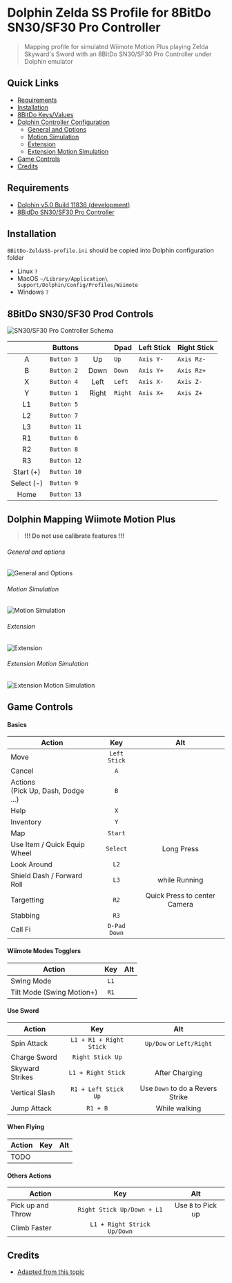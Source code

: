 # Dolphin Zelda SS Profile for 8BitDo SN30/SF30 Pro Controller

> Mapping profile for simulated Wiimote Motion Plus playing Zelda Skyward's Sword with an 8BitDo SN30/SF30 Pro Controller under Dolphin emulator

## Quick Links

- [Requirements](#Requirements)
- [Installation](#Installation)
- [8BitDo Keys/Values](#8bitdo-sn30sf30-prod-controls)
- [Dolphin Controller Configuration](#dolphin-mapping-wiimote-motion-plus)
  - [General and Options](#general-and-options)
  - [Motion Simulation](#motion-simulation)
  - [Extension](#extension)
  - [Extension Motion Simulation](#extension-motion-simulation)
- [Game Controls](#game-controls)
- [Credits](#credits)

## Requirements

- [Dolphin v5.0 Build 11836 (development)](https://dolphin-emu.org)
- [8BidDo SN30/SF30 Pro Controller](https://www.8bitdo.com/sn30-pro-g-classic-or-sn30-pro-sn/)

## Installation

`8BitDo-ZeldaSS-profile.ini` should be copied into Dolphin configuration folder

- Linux `?`
- MacOS `~/Library/Application\ Support/Dolphin/Config/Profiles/Wiimote`
- Windows `?`

## 8BitDo SN30/SF30 Prod Controls

![SN30/SF30 Pro Controller Schema](./images/8bitdo-sn30pro-controller.png)

|            | Buttons     |       | Dpad    | Left Stick | Right Stick |
| :--------: | ----------- | :---: | ------- | ---------- | ----------- |
|     A      | `Button 3`  |  Up   | `Up`    | `Axis Y-`  | `Axis Rz-`  |
|     B      | `Button 2`  | Down  | `Down`  | `Axis Y+`  | `Axis Rz+`  |
|     X      | `Button 4`  | Left  | `Left`  | `Axis X-`  | `Axis Z-`   |
|     Y      | `Button 1`  | Right | `Right` | `Axis X+`  | `Axis Z+`   |
|     L1     | `Button 5`  |
|     L2     | `Button 7`  |
|     L3     | `Button 11` |
|     R1     | `Button 6`  |
|     R2     | `Button 8`  |
|     R3     | `Button 12` |
| Start (+)  | `Button 10` |
| Select (-) | `Button 9`  |
|    Home    | `Button 13` |

## Dolphin Mapping Wiimote Motion Plus

> **!!! Do not use calibrate features !!!**

###### General and options

![General and Options](./images/general-and-options.png)

###### Motion Simulation

![Motion Simulation](./images/motion-simulation.png)

###### Extension

![Extension](./images/extension.png)

###### Extension Motion Simulation

![Extension Motion Simulation](./images/extension-motion-simulation.png)

## Game Controls

#### Basics

| Action                                |     Key      |             Alt              |
| ------------------------------------- | :----------: | :--------------------------: |
| Move                                  | `Left Stick` |                              |
| Cancel                                |     `A`      |                              |
| Actions<br>(Pick Up, Dash, Dodge ...) |     `B`      |                              |
| Help                                  |     `X`      |                              |
| Inventory                             |     `Y`      |                              |
| Map                                   |   `Start`    |                              |
| Use Item / Quick Equip Wheel          |   `Select`   |          Long Press          |
| Look Around                           |     `L2`     |                              |
| Shield Dash / Forward Roll            |     `L3`     |        while Running         |
| Targetting                            |     `R2`     | Quick Press to center Camera |
| Stabbing                              |     `R3`     |                              |
| Call Fi                               | `D-Pad Down` |                              |

#### Wiimote Modes Togglers

| Action                    | Key  | Alt |
| ------------------------- | :--: | :-: |
| Swing Mode                | `L1` |     |
| Tilt Mode (Swing Motion+) | `R1` |     |

#### Use Sword

| Action          |           Key           |               Alt                |
| --------------- | :---------------------: | :------------------------------: |
| Spin Attack     | `L1 + R1 + Right Stick` |     `Up/Dow` or `Left/Right`     |
| Charge Sword    |    `Right Stick Up`     |                                  |
| Skyward Strikes |   `L1 + Right Stick`    |          After Charging          |
| Vertical Slash  |  `R1 + Left Stick Up`   | Use `Down` to do a Revers Strike |
| Jump Attack     |        `R1 + B`         |          While walking           |

#### When Flying

| Action | Key | Alt |
| ------ | :-: | :-: |
| TODO   |     |     |

#### Others Actions

| Action            |             Key             |        Alt         |
| ----------------- | :-------------------------: | :----------------: |
| Pick up and Throw | `Right Stick Up/Down + L1`  | Use `B` to Pick up |
| Climb Faster      | `L1 + Right Strick Up/Down` |                    |

## Credits

- [Adapted from this topic](https://www.reddit.com/r/DolphinEmulator/comments/chttbu/my_xbox_controller_skyward_sword_controller_map/)
